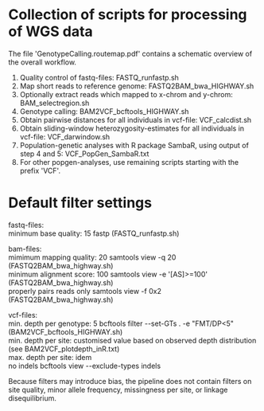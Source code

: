 # Collection of scripts for processing of WGS data
The file 'GenotypeCalling.routemap.pdf' contains a schematic overview of the overall workflow.

1. Quality control of fastq-files: FASTQ_runfastp.sh
2. Map short reads to reference genome: FASTQ2BAM_bwa_HIGHWAY.sh
3. Optionally extract reads which mapped to x-chrom and y-chrom: BAM_selectregion.sh
4. Genotype calling: BAM2VCF_bcftools_HIGHWAY.sh
5. Obtain pairwise distances for all individuals in vcf-file: VCF_calcdist.sh
6. Obtain sliding-window heterozygosity-estimates for all individuals in vcf-file: VCF_darwindow.sh
7. Population-genetic analyses with R package SambaR, using output of step 4 and 5: VCF_PopGen_SambaR.txt
8. For other popgen-analyses, use remaining scripts starting with the prefix 'VCF'.

# Default filter settings
fastq-files:  
minimum base quality: 15        fastp (FASTQ_runfastp.sh)  
  
bam-files:  
mimimum mapping quality: 20     samtools view -q 20 (FASTQ2BAM_bwa_highway.sh)  
minimum alignment score: 100    samtools view -e '[AS]>=100' (FASTQ2BAM_bwa_highway.sh)  
properly pairs reads only       samtools view -f 0x2 (FASTQ2BAM_bwa_highway.sh)  
  
vcf-files:  
min. depth per genotype: 5      bcftools filter --set-GTs . -e "FMT/DP<5" (BAM2VCF_bcftools_HIGHWAY.sh)  
min. depth per site:            customised value based on observed depth distribution (see BAM2VCF_plotdepth_inR.txt)  
max. depth per site:            idem  
no indels                       bcftools view --exclude-types indels  
  
Because filters may introduce bias, the pipeline does not contain filters on site quality, minor allele frequency, missingness per site, or linkage disequilibrium.  

